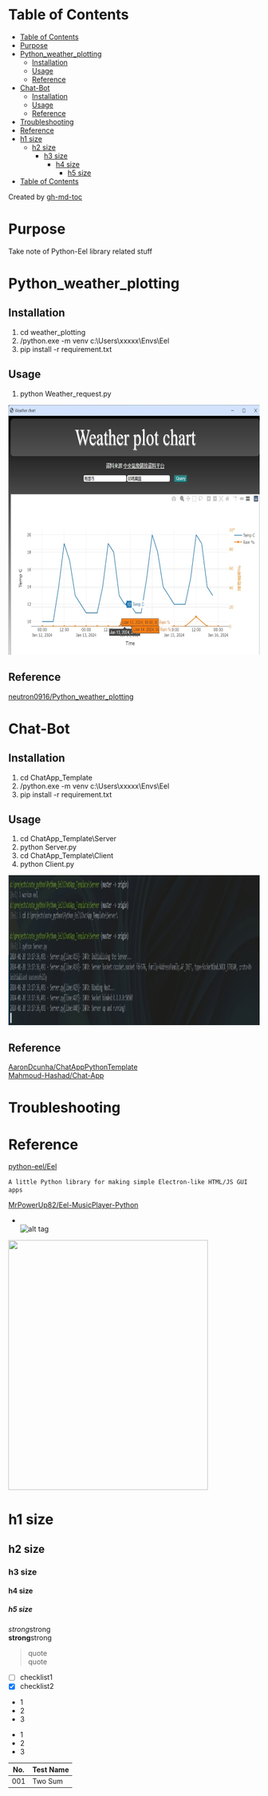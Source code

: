 Table of Contents
=================

   * [Table of Contents](#table-of-contents)
   * [Purpose](#purpose)
   * [Python_weather_plotting](#python_weather_plotting)
      * [Installation](#installation)
      * [Usage](#usage)
      * [Reference](#reference)
   * [Chat-Bot](#chat-bot)
      * [Installation](#installation-1)
      * [Usage](#usage-1)
      * [Reference](#reference-1)
   * [Troubleshooting](#troubleshooting)
   * [Reference](#reference-2)
   * [h1 size](#h1-size)
      * [h2 size](#h2-size)
         * [h3 size](#h3-size)
            * [h4 size](#h4-size)
               * [h5 size](#h5-size)
   * [Table of Contents](#table-of-contents-1)

Created by [gh-md-toc](https://github.com/ekalinin/github-markdown-toc)


# Purpose
Take note of Python-Eel library related stuff

#  Python_weather_plotting

## Installation  
1. cd weather_plotting
1. /python.exe -m venv c:\Users\xxxxx\Envs\Eel
1. pip install -r requirement.txt

## Usage  
1. python Weather_request.py

<img src="images/weather_plotting.jpg" width="700" height="500">  

## Reference  
[neutron0916/Python_weather_plotting](https://github.com/neutron0916/Python_weather_plotting)  


# Chat-Bot  

## Installation  
1. cd ChatApp_Template
1. /python.exe -m venv c:\Users\xxxxx\Envs\Eel
1. pip install -r requirement.txt

## Usage  
1. cd ChatApp_Template\Server
1. python Server.py
1. cd ChatApp_Template\Client
1. python Client.py

<img src="images/chat_app.gif" width="1000" height="300">  

## Reference  
[AaronDcunha/ChatAppPythonTemplate ](https://github.com/AaronDcunha/ChatAppPythonTemplate)  
[Mahmoud-Hashad/Chat-App](https://github.com/Mahmoud-Hashad/Chat-App)    

# Troubleshooting


# Reference
[python-eel/Eel](https://github.com/python-eel/Eel#directory-structure)  
```
A little Python library for making simple Electron-like HTML/JS GUI apps 
```

[MrPowerUp82/Eel-MusicPlayer-Python ](https://github.com/MrPowerUp82/Eel-MusicPlayer-Python)

* []()  
![alt tag]()
<img src="" width="400" height="500">  

# h1 size

## h2 size

### h3 size

#### h4 size

##### h5 size

*strong*strong  
**strong**strong  

> quote  
> quote

- [ ] checklist1
- [x] checklist2

* 1
* 2
* 3

- 1
- 2
- 3

No. | Test Name 
------------------------------------ | --------------------------------------------- | 
001 | Two Sum

